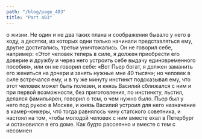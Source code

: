 ```yaml
---
path: "/blog/page_483"
title: "Part 483"
---
```


о жизни. Не один и не два таких плана и соображения бывало у него в ходу, а десятки, из которых одни только начинали представляться ему, другие достигались, третьи уничтожались. Он не говорил себе, например: «Этот человек теперь в силе, я должен приобрести его доверие и дружбу и через него устроить себе выдачу единовременного пособия», или он не говорил себе: «Вот Пьер богат, я должен заманить его жениться на дочери и занять нужные мне 40 тысяч»; но человек в силе встречался ему, и в ту же минуту инстинкт подсказывал ему, что этот человек может быть полезен, и князь Василий сближался с ним и при первой возможности, без приготовления, по инстинкту, льстил, делался фамильярен, говорил о том, о чем нужно было.
Пьер был у него под рукою в Москве, и князь Василий устроил для него назначение в камер-юнкеры, чтó тогда равнялось чину статского советника, и настоял на том, чтобы молодой человек с ним вместе ехал в Петербург и остановился в его доме. Как будто рассеянно и вместе с тем с несомнен

